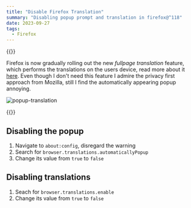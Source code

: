 ```yaml
---
title: "Disable Firefox Translation"
summary: "Disabling popup prompt and translation in firefox@^118"
date: 2023-09-27
tags:
  - Firefox
---
```


{{<callout type="Info">}}

Firefox is now gradually rolling out the new _fullpage
translation_ feature, which performs the translations on
the users device, read more about it
[here](https://support.mozilla.org/en-US/kb/website-translation).
Even though I don't need this feature I admire the
privacy first approach from Mozilla, still I find the
automatically appearing popup annoying.

![popup-translation](/firefox/popup.png)

{{</callout>}}

## Disabling the popup

1. Navigate to `about:config`, disregard the warning
2. Search for `browser.translations.automaticallyPopup`
3. Change its value from `true` to `false`

## Disabling translations

1. Seach for `browser.translations.enable`
2. Change its value from `true` to `false`
